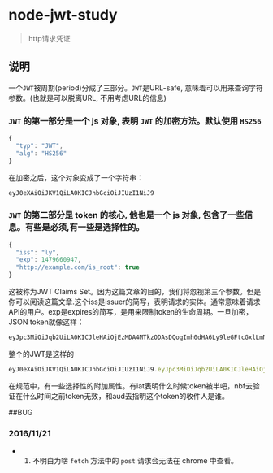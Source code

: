 # node-jwt-study

>http请求凭证

## 说明

一个`JWT`被周期(period)分成了三部分。`JWT`是URL-safe, 意味着可以用来查询字符参数。(也就是可以脱离URL, 不用考虑URL的信息)

### `JWT` 的第一部分是一个 js 对象, 表明 `JWT` 的加密方法。默认使用 `HS256`

```js
{
  "typ": "JWT",
  "alg": "HS256"
}
```

在加密之后，这个对象变成了一个字符串：

```js
eyJ0eXAiOiJKV1QiLA0KICJhbGciOiJIUzI1NiJ9
```

### `JWT` 的第二部分是 token 的核心, 他也是一个 js 对象, 包含了一些信息。有些是必须,有一些是选择性的。

```js
{
  "iss": "ly",
  "exp": 1479660947,
  "http://example.com/is_root": true
}
```

这被称为JWT Claims Set。因为这篇文章的目的，我们将忽视第三个参数。但是你可以阅读这篇文章.这个iss是issuer的简写，表明请求的实体。通常意味着请求API的用户。exp是expires的简写，是用来限制token的生命周期。一旦加密，JSON token就像这样：

```js
eyJpc3MiOiJqb2UiLA0KICJleHAiOjEzMDA4MTkzODAsDQogImh0dHA6Ly9leGFtcGxlLmNvbS9pc19yb290Ijp0cnVlfQ
```

整个的JWT是这样的

```js
eyJ0eXAiOiJKV1QiLA0KICJhbGciOiJIUzI1NiJ9.eyJpc3MiOiJqb2UiLA0KICJleHAiOjEzMDA4MTkzODAsDQogImh0dHA6Ly9leGFtcGxlLmNvbS9pc19yb290Ijp0cnVlfQ.dBjftJeZ4CVP-mB92K27uhbUJU1p1r_wW1gFWFOEjXk
```

在规范中，有一些选择性的附加属性。有iat表明什么时候token被半吧，nbf去验证在什么时间之前token无效，和aud去指明这个token的收件人是谁。

##BUG

### 2016/11/21

- 1. 不明白为啥 `fetch` 方法中的 `post` 请求会无法在 chrome 中查看。